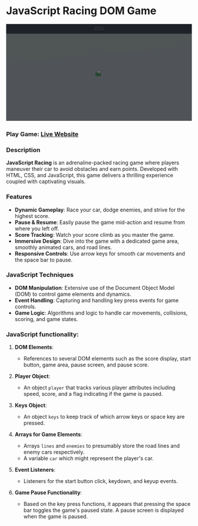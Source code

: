# JavaScript Racing DOM Game

![JavaScript Racing DOM Game](javascript-racing.gif)

### Play Game: [Live Website](https://js-car-racing-game-viru.netlify.app/)

### Description

**JavaScript Racing** is an adrenaline-packed racing game where players maneuver their car to avoid obstacles and earn points. Developed with HTML, CSS, and JavaScript, this game delivers a thrilling experience coupled with captivating visuals.

### Features

- **Dynamic Gameplay**: Race your car, dodge enemies, and strive for the highest score.
- **Pause & Resume**: Easily pause the game mid-action and resume from where you left off.
- **Score Tracking**: Watch your score climb as you master the game.
- **Immersive Design**: Dive into the game with a dedicated game area, smoothly animated cars, and road lines.
- **Responsive Controls**: Use arrow keys for smooth car movements and the space bar to pause.

### JavaScript Techniques

- **DOM Manipulation**: Extensive use of the Document Object Model (DOM) to control game elements and dynamics.
- **Event Handling**: Capturing and handling key press events for game controls.
- **Game Logic**: Algorithms and logic to handle car movements, collisions, scoring, and game states.

### JavaScript functionality:

1. **DOM Elements**:

   - References to several DOM elements such as the score display, start button, game area, pause screen, and pause score.

2. **Player Object**:

   - An object `player` that tracks various player attributes including speed, score, and a flag indicating if the game is paused.

3. **Keys Object**:

   - An object `keys` to keep track of which arrow keys or space key are pressed.

4. **Arrays for Game Elements**:

   - Arrays `lines` and `enemies` to presumably store the road lines and enemy cars respectively.
   - A variable `car` which might represent the player's car.

5. **Event Listeners**:

   - Listeners for the start button click, keydown, and keyup events.

6. **Game Pause Functionality**:
   - Based on the key press functions, it appears that pressing the space bar toggles the game's paused state. A pause screen is displayed when the game is paused.
